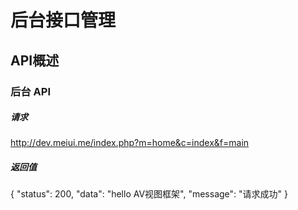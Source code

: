 后台接口管理
=========
## API概述
### 后台 API

##### 请求
http://dev.meiui.me/index.php?m=home&c=index&f=main

##### 返回值
{
  "status": 200,
  "data": "hello AV视图框架",
  "message": "请求成功"
}